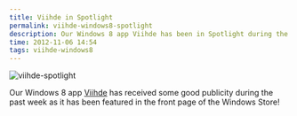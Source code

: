 ```yaml
---
title: Viihde in Spotlight
permalink: viihde-windows8-spotlight
description: Our Windows 8 app Viihde has been in Spotlight during the past week
time: 2012-11-06 14:54
tags: viihde-windows8
---
```

![viihde-spotlight](/news/content/viihde-spotlight.png)

Our Windows 8 app [Viihde](http://www.adafy.com/viihde-windows8/) has received some good publicity during the past week as it has been featured in the front page of the Windows Store!
